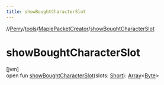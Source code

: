 ```yaml
---
title: showBoughtCharacterSlot
---
```

//[Perry](../../../index.html)/[tools](../index.html)/[MaplePacketCreator](index.html)/[showBoughtCharacterSlot](show-bought-character-slot.html)



# showBoughtCharacterSlot



[jvm]\
open fun [showBoughtCharacterSlot](show-bought-character-slot.html)(slots: [Short](https://kotlinlang.org/api/latest/jvm/stdlib/kotlin/-short/index.html)): [Array](https://kotlinlang.org/api/latest/jvm/stdlib/kotlin/-array/index.html)<[Byte](https://kotlinlang.org/api/latest/jvm/stdlib/kotlin/-byte/index.html)>




